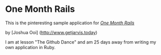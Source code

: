 # One Month Rails

This is the pinteresting sample application for
[*One Month Rails*](http://onemonthrails.com)

by [Joshua Ooi] (http://www.getjarvis.today)

I am at lesson "The Github Dance" and am 25 days away from writing my own application in Ruby. 